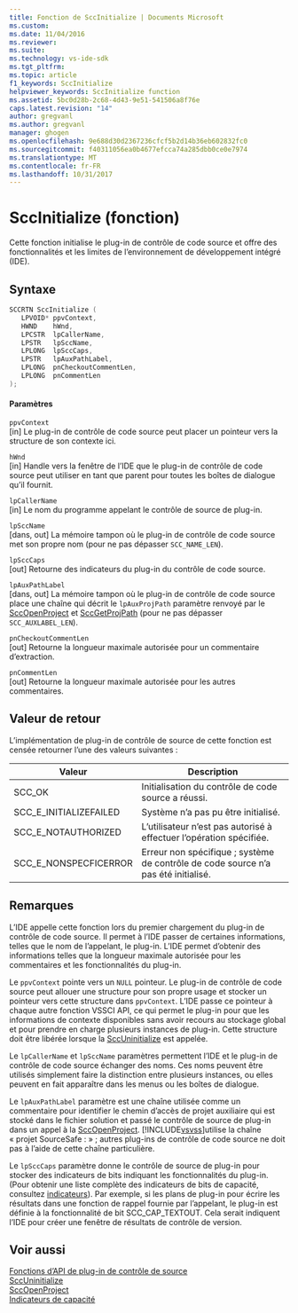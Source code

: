 ```yaml
---
title: Fonction de SccInitialize | Documents Microsoft
ms.custom: 
ms.date: 11/04/2016
ms.reviewer: 
ms.suite: 
ms.technology: vs-ide-sdk
ms.tgt_pltfrm: 
ms.topic: article
f1_keywords: SccInitialize
helpviewer_keywords: SccInitialize function
ms.assetid: 5bc0d28b-2c68-4d43-9e51-541506a8f76e
caps.latest.revision: "14"
author: gregvanl
ms.author: gregvanl
manager: ghogen
ms.openlocfilehash: 9e688d30d2367236cfcf5b2d14b36eb602832fc0
ms.sourcegitcommit: f40311056ea0b4677efcca74a285dbb0ce0e7974
ms.translationtype: MT
ms.contentlocale: fr-FR
ms.lasthandoff: 10/31/2017
---
```

# <a name="sccinitialize-function"></a>SccInitialize (fonction)
Cette fonction initialise le plug-in de contrôle de code source et offre des fonctionnalités et les limites de l’environnement de développement intégré (IDE).  
  
## <a name="syntax"></a>Syntaxe  
  
```cpp  
SCCRTN SccInitialize (  
   LPVOID* ppvContext,  
   HWND    hWnd,  
   LPCSTR  lpCallerName,  
   LPSTR   lpSccName,  
   LPLONG  lpSccCaps,  
   LPSTR   lpAuxPathLabel,  
   LPLONG  pnCheckoutCommentLen,  
   LPLONG  pnCommentLen  
);  
```  
  
#### <a name="parameters"></a>Paramètres  
 `ppvContext`  
 [in] Le plug-in de contrôle de code source peut placer un pointeur vers la structure de son contexte ici.  
  
 `hWnd`  
 [in] Handle vers la fenêtre de l’IDE que le plug-in de contrôle de code source peut utiliser en tant que parent pour toutes les boîtes de dialogue qu’il fournit.  
  
 `lpCallerName`  
 [in] Le nom du programme appelant le contrôle de source de plug-in.  
  
 `lpSccName`  
 [dans, out] La mémoire tampon où le plug-in de contrôle de code source met son propre nom (pour ne pas dépasser `SCC_NAME_LEN`).  
  
 `lpSccCaps`  
 [out] Retourne des indicateurs du plug-in du contrôle de code source.  
  
 `lpAuxPathLabel`  
 [dans, out] La mémoire tampon où le plug-in de contrôle de code source place une chaîne qui décrit le `lpAuxProjPath` paramètre renvoyé par le [SccOpenProject](../extensibility/sccopenproject-function.md) et [SccGetProjPath](../extensibility/sccgetprojpath-function.md) (pour ne pas dépasser `SCC_AUXLABEL_LEN`).  
  
 `pnCheckoutCommentLen`  
 [out] Retourne la longueur maximale autorisée pour un commentaire d’extraction.  
  
 `pnCommentLen`  
 [out] Retourne la longueur maximale autorisée pour les autres commentaires.  
  
## <a name="return-value"></a>Valeur de retour  
 L’implémentation de plug-in de contrôle de source de cette fonction est censée retourner l’une des valeurs suivantes :  
  
|Valeur|Description|  
|-----------|-----------------|  
|SCC_OK|Initialisation du contrôle de code source a réussi.|  
|SCC_E_INITIALIZEFAILED|Système n’a pas pu être initialisé.|  
|SCC_E_NOTAUTHORIZED|L’utilisateur n’est pas autorisé à effectuer l’opération spécifiée.|  
|SCC_E_NONSPECFICERROR|Erreur non spécifique ; système de contrôle de code source n’a pas été initialisé.|  
  
## <a name="remarks"></a>Remarques  
 L’IDE appelle cette fonction lors du premier chargement du plug-in de contrôle de code source. Il permet à l’IDE passer de certaines informations, telles que le nom de l’appelant, le plug-in. L’IDE permet d’obtenir des informations telles que la longueur maximale autorisée pour les commentaires et les fonctionnalités du plug-in.  
  
 Le `ppvContext` pointe vers un `NULL` pointeur. Le plug-in de contrôle de code source peut allouer une structure pour son propre usage et stocker un pointeur vers cette structure dans `ppvContext`. L’IDE passe ce pointeur à chaque autre fonction VSSCI API, ce qui permet le plug-in pour que les informations de contexte disponibles sans avoir recours au stockage global et pour prendre en charge plusieurs instances de plug-in. Cette structure doit être libérée lorsque la [SccUninitialize](../extensibility/sccuninitialize-function.md) est appelée.  
  
 Le `lpCallerName` et `lpSccName` paramètres permettent l’IDE et le plug-in de contrôle de code source échanger des noms. Ces noms peuvent être utilisés simplement faire la distinction entre plusieurs instances, ou elles peuvent en fait apparaître dans les menus ou les boîtes de dialogue.  
  
 Le `lpAuxPathLabel` paramètre est une chaîne utilisée comme un commentaire pour identifier le chemin d’accès de projet auxiliaire qui est stocké dans le fichier solution et passé le contrôle de source de plug-in dans un appel à la [SccOpenProject](../extensibility/sccopenproject-function.md). [!INCLUDE[vsvss](../extensibility/includes/vsvss_md.md)]utilise la chaîne « projet SourceSafe : » ; autres plug-ins de contrôle de code source ne doit pas à l’aide de cette chaîne particulière.  
  
 Le `lpSccCaps` paramètre donne le contrôle de source de plug-in pour stocker des indicateurs de bits indiquant les fonctionnalités du plug-in. (Pour obtenir une liste complète des indicateurs de bits de capacité, consultez [indicateurs](../extensibility/capability-flags.md)). Par exemple, si les plans de plug-in pour écrire les résultats dans une fonction de rappel fournie par l’appelant, le plug-in est définie à la fonctionnalité de bit SCC_CAP_TEXTOUT. Cela serait indiquent l’IDE pour créer une fenêtre de résultats de contrôle de version.  
  
## <a name="see-also"></a>Voir aussi  
 [Fonctions d’API de plug-in de contrôle de source](../extensibility/source-control-plug-in-api-functions.md)   
 [SccUninitialize](../extensibility/sccuninitialize-function.md)   
 [SccOpenProject](../extensibility/sccopenproject-function.md)   
 [Indicateurs de capacité](../extensibility/capability-flags.md)